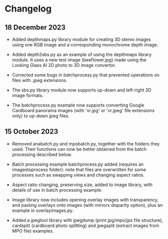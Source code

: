 # Changelog

## 18 December 2023

* Added depthmaps.py library module for creating 3D stereo images using one RGB image and a corresponding monochrome depth image.

* Added depth2sbs.py as an example of using the depthmaps library module. It uses a new test image (beeflower.jpg) made using the Looking Glass AI 2D photo to 3D image convertor.

* Corrected some bugs in batchprocess.py that prevented operations on files with .jpeg extensions.

* The sbs.py library module now supports up-down and left-right 3D image formats.

* The batchprocess.py example now supports converting Google Cardboard panorama images (with 'vr.jpg' or 'vr.jpeg' file extensions only) to up-down jpeg files.

## 15 October 2023

* Removed anabatch.py and mpobatch.py, together with the folders they used. Their functions can now be better obtained from the batch processing described below.

* Batch processing example batchprocess.py added (requires an imagestoprocess folder): note that files are overwritten for some processes such as swapping views and changing aspect ratios.

* Aspect ratio changing, preserving size, added to image library, with details of use in batch processing example.

* Image library now includes opening overlay images with transparency, and pasting overlays onto images (with mirrorx disparity option), plus an example in overlayimages.py.

* Added a jpegtool library with jpegdump (print jpg/mpo/jps file structure), cardsplit (cardboard photo splitting) and jpegsplit (extract images from MPO file) examples.

